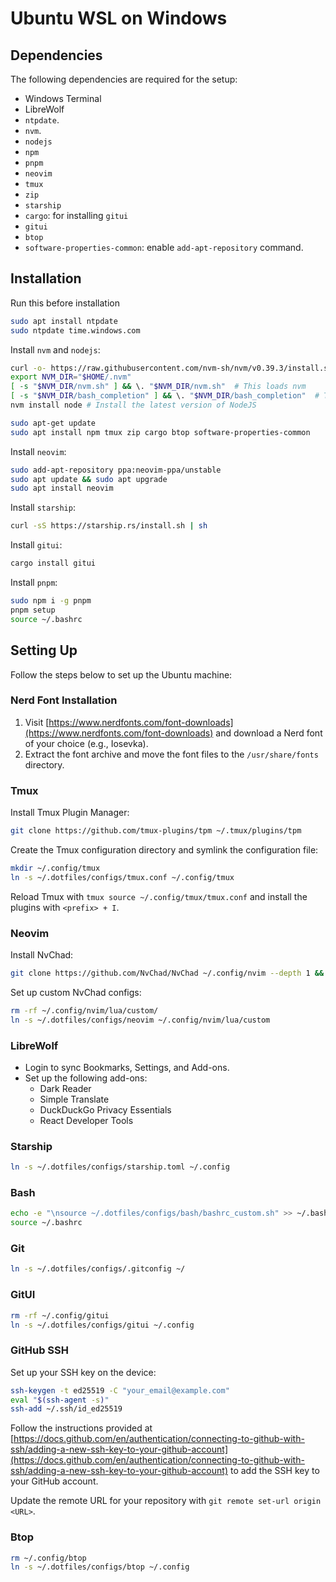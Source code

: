 # Ubuntu WSL on Windows

## Dependencies

The following dependencies are required for the setup:

- Windows Terminal
- LibreWolf
- `ntpdate`.
- `nvm`.
- `nodejs`
- `npm`
- `pnpm`
- `neovim`
- `tmux`
- `zip`
- `starship`
- `cargo`: for installing `gitui`
- `gitui`
- `btop`
- `software-properties-common`: enable `add-apt-repository` command.

## Installation

Run this before installation

```bash
sudo apt install ntpdate
sudo ntpdate time.windows.com
```

Install `nvm` and `nodejs`:

```bash
curl -o- https://raw.githubusercontent.com/nvm-sh/nvm/v0.39.3/install.sh | bash
export NVM_DIR="$HOME/.nvm"
[ -s "$NVM_DIR/nvm.sh" ] && \. "$NVM_DIR/nvm.sh"  # This loads nvm
[ -s "$NVM_DIR/bash_completion" ] && \. "$NVM_DIR/bash_completion"  # This loads nvm bash_completion
nvm install node # Install the latest version of NodeJS
```

```bash
sudo apt-get update
sudo apt install npm tmux zip cargo btop software-properties-common
```

Install `neovim`:

```bash
sudo add-apt-repository ppa:neovim-ppa/unstable
sudo apt update && sudo apt upgrade
sudo apt install neovim
```

Install `starship`:

```bash
curl -sS https://starship.rs/install.sh | sh
```

Install `gitui`:

```bash
cargo install gitui
```

Install `pnpm`:

```bash
sudo npm i -g pnpm
pnpm setup
source ~/.bashrc
```

## Setting Up

Follow the steps below to set up the Ubuntu machine:

### Nerd Font Installation

1. Visit [https://www.nerdfonts.com/font-downloads](https://www.nerdfonts.com/font-downloads) and download a Nerd font of your choice (e.g., Iosevka).
2. Extract the font archive and move the font files to the `/usr/share/fonts` directory.

### Tmux

Install Tmux Plugin Manager:

```bash
git clone https://github.com/tmux-plugins/tpm ~/.tmux/plugins/tpm
```

Create the Tmux configuration directory and symlink the configuration file:

```bash
mkdir ~/.config/tmux
ln -s ~/.dotfiles/configs/tmux.conf ~/.config/tmux
```

Reload Tmux with `tmux source ~/.config/tmux/tmux.conf` and install the plugins with `<prefix> + I`.

### Neovim

Install NvChad:

```bash
git clone https://github.com/NvChad/NvChad ~/.config/nvim --depth 1 && nvim
```

Set up custom NvChad configs:

```bash
rm -rf ~/.config/nvim/lua/custom/
ln -s ~/.dotfiles/configs/neovim ~/.config/nvim/lua/custom
```

### LibreWolf

- Login to sync Bookmarks, Settings, and Add-ons.
- Set up the following add-ons:
  - Dark Reader
  - Simple Translate
  - DuckDuckGo Privacy Essentials
  - React Developer Tools

### Starship

```bash
ln -s ~/.dotfiles/configs/starship.toml ~/.config
```

### Bash

```bash
echo -e "\nsource ~/.dotfiles/configs/bash/bashrc_custom.sh" >> ~/.bashrc
source ~/.bashrc
```

### Git

```bash
ln -s ~/.dotfiles/configs/.gitconfig ~/
```

### GitUI

```bash
rm -rf ~/.config/gitui
ln -s ~/.dotfiles/configs/gitui ~/.config
```

### GitHub SSH

Set up your SSH key on the device:

```bash
ssh-keygen -t ed25519 -C "your_email@example.com"
eval "$(ssh-agent -s)"
ssh-add ~/.ssh/id_ed25519
```

Follow the instructions provided at [https://docs.github.com/en/authentication/connecting-to-github-with-ssh/adding-a-new-ssh-key-to-your-github-account](https://docs.github.com/en/authentication/connecting-to-github-with-ssh/adding-a-new-ssh-key-to-your-github-account) to add the SSH key to your GitHub account.

Update the remote URL for your repository with `git remote set-url origin <URL>`.

### Btop

```bash
rm ~/.config/btop
ln -s ~/.dotfiles/configs/btop ~/.config
```
